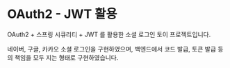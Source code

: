 # OAuth2 - JWT 활용

OAuth2 + 스프링 시큐리티 + JWT 를 활용한 소셜 로그인 토이 프로젝트입니다.

네이버, 구글, 카카오 소셜 로그인을 구현하였으며, 백엔드에서 코드 발급, 토큰 발급 등의 책임을 모두 지는 형태로 구현하였습니다.

